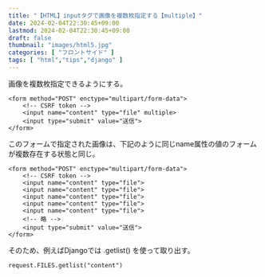 ```yaml
---
title: "【HTML】inputタグで画像を複数枚指定する【multiple】"
date: 2024-02-04T22:30:45+09:00
lastmod: 2024-02-04T22:30:45+09:00
draft: false
thumbnail: "images/html5.jpg"
categories: [ "フロントサイド" ]
tags: [ "html","tips","django" ]
---
```


画像を複数枚指定できるようにする。

```
<form method="POST" enctype="multipart/form-data">
    <!-- CSRF token -->
    <input name="content" type="file" multiple>
    <input type="submit" value="送信">
</form>
```

このフォームで指定された画像は、下記のように同じname属性の値のフォームが複数存在する状態と同じ。

```
<form method="POST" enctype="multipart/form-data">
    <!-- CSRF token -->
    <input name="content" type="file">
    <input name="content" type="file">
    <input name="content" type="file">
    <input name="content" type="file">
    <input name="content" type="file">
    <!-- 略 -->
    <input type="submit" value="送信">
</form>
```

そのため、例えばDjangoでは .getlist() を使って取り出す。

```
request.FILES.getlist("content")
```


